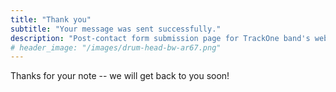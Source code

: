 ```yaml
---
title: "Thank you"
subtitle: "Your message was sent successfully."
description: "Post-contact form submission page for TrackOne band's website.  TrackOne plays rock & roll covers in Central Connecticut."
# header_image: "/images/drum-head-bw-ar67.png"
---
```


Thanks for your note -- we will get back to you soon!
